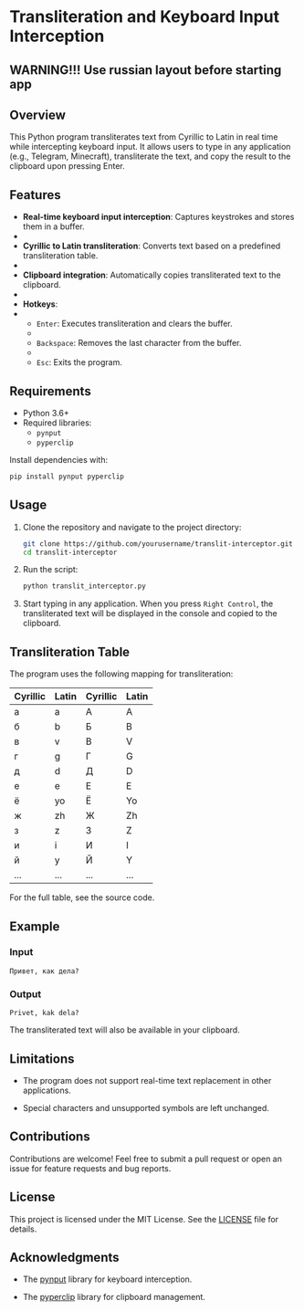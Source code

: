 # Transliteration and Keyboard Input Interception

## WARNING!!! Use russian layout before starting app

## Overview
This Python program transliterates text from Cyrillic to Latin in real time while intercepting keyboard input. It allows users to type in any application (e.g., Telegram, Minecraft), transliterate the text, and copy the result to the clipboard upon pressing Enter.

## Features
- **Real-time keyboard input interception**: Captures keystrokes and stores them in a buffer.
- 
- **Cyrillic to Latin transliteration**: Converts text based on a predefined transliteration table.
- 
- **Clipboard integration**: Automatically copies transliterated text to the clipboard.
- 
- **Hotkeys**:
- 
  - `Enter`: Executes transliteration and clears the buffer.
  - 
  - `Backspace`: Removes the last character from the buffer.
  - 
  - `Esc`: Exits the program.

## Requirements
- Python 3.6+
- Required libraries:
  - `pynput`
  - `pyperclip`

Install dependencies with:
```bash
pip install pynput pyperclip
```

## Usage
1. Clone the repository and navigate to the project directory:
   ```bash
   git clone https://github.com/yourusername/translit-interceptor.git
   cd translit-interceptor
   ```

2. Run the script:
   ```bash
   python translit_interceptor.py
   ```

3. Start typing in any application. When you press `Right Control`, the transliterated text will be displayed in the console and copied to the clipboard.

## Transliteration Table
The program uses the following mapping for transliteration:

| Cyrillic | Latin | Cyrillic | Latin |
|----------|-------|----------|-------|
| а        | a     | А        | A     |
| б        | b     | Б        | B     |
| в        | v     | В        | V     |
| г        | g     | Г        | G     |
| д        | d     | Д        | D     |
| е        | e     | Е        | E     |
| ё        | yo    | Ё        | Yo    |
| ж        | zh    | Ж        | Zh    |
| з        | z     | З        | Z     |
| и        | i     | И        | I     |
| й        | y     | Й        | Y     |
| ...      | ...   | ...      | ...   |

For the full table, see the source code.

## Example
### Input
```
Привет, как дела?
```

### Output
```
Privet, kak dela?
```

The transliterated text will also be available in your clipboard.

## Limitations
- The program does not support real-time text replacement in other applications.
  
- Special characters and unsupported symbols are left unchanged.

## Contributions
Contributions are welcome! Feel free to submit a pull request or open an issue for feature requests and bug reports.

## License
This project is licensed under the MIT License. See the [LICENSE](LICENSE) file for details.

## Acknowledgments
- The [pynput](https://pypi.org/project/pynput/) library for keyboard interception.
  
- The [pyperclip](https://pypi.org/project/pyperclip/) library for clipboard management.
